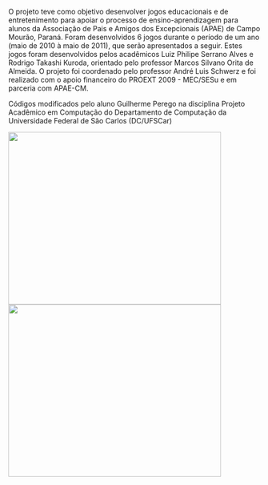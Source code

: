 O projeto teve como objetivo desenvolver jogos educacionais e de entretenimento para apoiar o processo de ensino-aprendizagem para alunos da Associação de Pais e Amigos dos Excepcionais (APAE) de Campo Mourão, Paraná. Foram desenvolvidos 6 jogos durante o período de um ano (maio de 2010 à maio de 2011), que serão apresentados a seguir. Estes jogos foram desenvolvidos pelos acadêmicos Luiz Philipe Serrano Alves e Rodrigo Takashi Kuroda, orientado pelo professor Marcos Silvano Orita de Almeida. O projeto foi coordenado pelo professor André Luis Schwerz e foi realizado com o apoio financeiro do PROEXT 2009 - MEC/SESu e em parceria com APAE-CM.

Códigos modificados pelo aluno Guilherme Perego na disciplina Projeto Acadêmico em Computação do Departamento de Computação da Universidade Federal de São Carlos (DC/UFSCar)

<a href='http://www.youtube.com/watch?feature=player_embedded&v=XEQxDI5XlsU' target='_blank'><img src='http://img.youtube.com/vi/XEQxDI5XlsU/0.jpg' width='425' height=344 /></a>
<a href='http://www.youtube.com/watch?feature=player_embedded&v=8rKvKAmCbQ0' target='_blank'><img src='http://img.youtube.com/vi/8rKvKAmCbQ0/0.jpg' width='425' height=344 /></a>